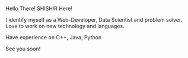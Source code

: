 Hello There!
SHISHIR Here!


I identify myself as a Web-Developer, Data Scientist and problem solver.
Love to work on new technology and languages.

Have experience on C++, Java, Python

See you soon!
